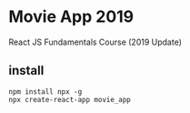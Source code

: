 # Movie App 2019
React JS Fundamentals Course (2019 Update)
## install
```
npm install npx -g
npx create-react-app movie_app
```

